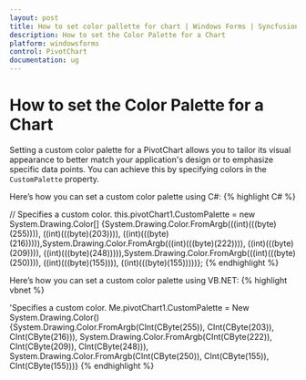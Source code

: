 ```yaml
---
layout: post
title: How to set color pallette for chart | Windows Forms | Syncfusion
description: How to set the Color Palette for a Chart
platform: windowsforms
control: PivotChart
documentation: ug
---
```


# How to set the Color Palette for a Chart

Setting a custom color palette for a PivotChart allows you to tailor its visual appearance to better match your application's design or to emphasize specific data points. You can achieve this by specifying colors in the `CustomPalette` property.

Here’s how you can set a custom color palette using C#:
{% highlight C# %}



 
// Specifies a custom color.
this.pivotChart1.CustomPalette = new System.Drawing.Color[] {System.Drawing.Color.FromArgb(((int)(((byte)(255)))), ((int)(((byte)(203)))), ((int)(((byte)(216))))),System.Drawing.Color.FromArgb(((int)(((byte)(222)))), ((int)(((byte)(209)))), ((int)(((byte)(248))))),System.Drawing.Color.FromArgb(((int)(((byte)(250)))), ((int)(((byte)(155)))), ((int)(((byte)(155)))))};
{% endhighlight %}

Here’s how you can set a custom color palette using VB.NET:
{% highlight vbnet %}

 
'Specifies a custom color.
Me.pivotChart1.CustomPalette = New System.Drawing.Color() {System.Drawing.Color.FromArgb(CInt(CByte(255)), CInt(CByte(203)), CInt(CByte(216))), System.Drawing.Color.FromArgb(CInt(CByte(222)), CInt(CByte(209)), CInt(CByte(248))), System.Drawing.Color.FromArgb(CInt(CByte(250)), CInt(CByte(155)), CInt(CByte(155)))}
{% endhighlight %}